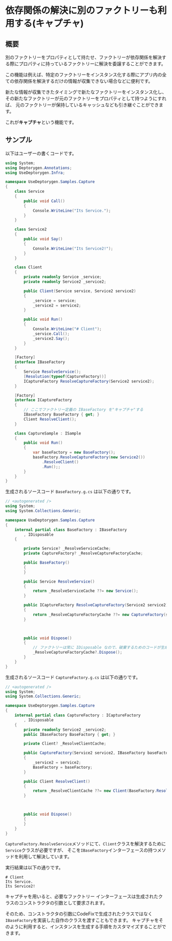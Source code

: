 # 依存関係の解決に別のファクトリーも利用する(キャプチャ)

## 概要

別のファクトリーをプロパティとして持たせ、ファクトリーが依存関係を解決する際にプロパティに持っているファクトリーに解決を委譲することができます。

この機能は例えば、特定のファクトリーをインスタンス化する際にアプリ内の全ての依存関係を解決するだけの情報が収集できない場合などに便利です。

新たな情報が収集できたタイミングで新たなファクトリーをインスタンス化し、
その新たなファクトリーが元のファクトリーをプロパティとして持つようにすれば、
元のファクトリーが保持しているキャッシュなども引き継ぐことができます。

これが**キャプチャ**という機能です。

## サンプル

以下はユーザーの書くコードです。

```csharp
using System;
using Deptorygen.Annotations;
using UseDeptorygen.Infra;

namespace UseDeptorygen.Samples.Capture
{
	class Service
	{
		public void Call()
		{
			Console.WriteLine("Its Service.");
		}
	}

	class Service2
	{
		public void Say()
		{
			Console.WriteLine("Its Service2!");
		}
	}

	class Client
	{
		private readonly Service _service;
		private readonly Service2 _service2;

		public Client(Service service, Service2 service2)
		{
			_service = service;
			_service2 = service2;
		}

		public void Run()
		{
			Console.WriteLine("# Client");
			_service.Call();
			_service2.Say();
		}
	}

	[Factory]
	interface IBaseFactory
	{
		Service ResolveService();
		[Resolution(typeof(CaptureFactory))]
		ICaptureFactory ResolveCaptureFactory(Service2 service2);
	}

	[Factory]
	interface ICaptureFactory
	{
		// ここでファクトリー定義の IBaseFactory を"キャプチャ"する
		IBaseFactory BaseFactory { get; }
		Client ResolveClient();
	}

	class CaptureSample : ISample
	{
		public void Run()
		{
			var baseFactory = new BaseFactory();
			baseFactory.ResolveCaptureFactory(new Service2())
				.ResolveClient()
				.Run();;
		}
	}
}
```

生成されるソースコード `BaseFactory.g.cs` は以下の通りです。

```csharp
// <autogenerated />
using System;
using System.Collections.Generic;

namespace UseDeptorygen.Samples.Capture
{
    internal partial class BaseFactory : IBaseFactory
        , IDisposable
    {

        private Service? _ResolveServiceCache;
        private CaptureFactory? _ResolveCaptureFactoryCache;

        public BaseFactory()
        {
        }

        public Service ResolveService()
        {
            return _ResolveServiceCache ??= new Service();
        }

        public ICaptureFactory ResolveCaptureFactory(Service2 service2)
        {
            return _ResolveCaptureFactoryCache ??= new CaptureFactory(service2, this);
        }


        
        public void Dispose()
        {
			// ファクトリーは常に IDisposable なので、破棄するためのコードが生成される
            _ResolveCaptureFactoryCache?.Dispose();
        }
    }
}
```

生成されるソースコード `CaptureFactory.g.cs` は以下の通りです。

```csharp
// <autogenerated />
using System;
using System.Collections.Generic;

namespace UseDeptorygen.Samples.Capture
{
    internal partial class CaptureFactory : ICaptureFactory
        , IDisposable
    {
        private readonly Service2 _service2;
        public IBaseFactory BaseFactory { get; }

        private Client? _ResolveClientCache;

        public CaptureFactory(Service2 service2, IBaseFactory baseFactory)
        {
            _service2 = service2;
            BaseFactory = baseFactory;
        }

        public Client ResolveClient()
        {
            return _ResolveClientCache ??= new Client(BaseFactory.ResolveService(), _service2);
        }


        
        public void Dispose()
        {
        }
    }
}
```

`CaptureFactory.ResolveService`メソッドにて、`Client`クラスを解決するために`Service`クラスが必要ですが、
そこを`IBaseFactory`インターフェースの持つメソッドを利用して解決しています。

実行結果は以下の通りです。

```
# Client
Its Service.
Its Service2!
```

キャプチャを用いると、必要なファクトリー インターフェースは生成されたクラスのコンストラクタの引数として要求されます。

そのため、コンストラクタの引数にCodeFixで生成されたクラスではなく`IBaseFactory`を実装した自作のクラスを渡すこともできます。
キャプチャをそのように利用すると、インスタンスを生成する手順をカスタマイズすることができます。
